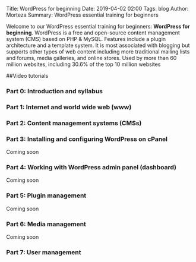Title: WordPress for beginning
Date: 2019-04-02 02:00
Tags: blog
Author: Morteza
Summary: WordPress essential training for beginners






Welcome to our WordPress essential training for beginners: **WordPress for beginning**.
WordPress is a free and open-source content management system (CMS) based on PHP & MySQL. Features include a plugin architecture and a template system. It is most associated with blogging but supports other types of web content including more traditional mailing lists and forums, media galleries, and online stores. Used by more than 60 million websites, including 30.6% of the top 10 million websites

##Video tutorials


### Part 0: Introduction and syllabus

<div id="15541545029611626"><script type="text/JavaScript" src="https://www.aparat.com/embed/KPqS7?data[rnddiv]=15541545029611626&data[responsive]=yes"></script></div>

### Part 1: Internet and world wide web (www)

<div id="15541545263083211"><script type="text/JavaScript" src="https://www.aparat.com/embed/xM7sP?data[rnddiv]=15541545263083211&data[responsive]=yes"></script></div>

### Part 2: Content management systems (CMSs)

<div id="15541545411872107"><script type="text/JavaScript" src="https://www.aparat.com/embed/HPfO4?data[rnddiv]=15541545411872107&data[responsive]=yes"></script></div>



### Part 3: Installing and configuring WordPress on cPanel 

Coming soon

### Part 4: Working with WordPress admin panel (dashboard)

Coming soon

### Part 5: Plugin management

Coming soon

### Part 6: Media management 

Coming soon

### Part 7: User management
